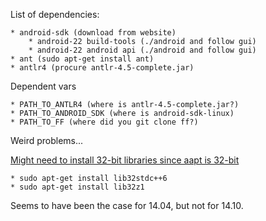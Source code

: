 List of dependencies:

	* android-sdk (download from website)
		* android-22 build-tools (./android and follow gui)
		* android-22 android api (./android and follow gui)
	* ant (sudo apt-get install ant)
	* antlr4 (procure antlr-4.5-complete.jar)

Dependent vars

	* PATH_TO_ANTLR4 (where is antlr-4.5-complete.jar?)
	* PATH_TO_ANDROID_SDK (where is android-sdk-linux)
	* PATH_TO_FF (where did you git clone ff?)

Weird problems...

[Might need to install 32-bit libraries since aapt is 32-bit](http://stackoverflow.com/questions/18928164/android-studio-cannot-find-aapt/18930424#18930424)

	* sudo apt-get install lib32stdc++6
	* sudo apt-get install lib32z1

Seems to have been the case for 14.04, but not for 14.10.
